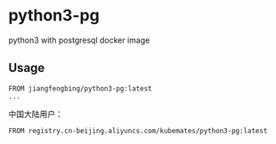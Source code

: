 # python3-pg

python3 with postgresql docker image

## Usage

```
FROM jiangfengbing/python3-pg:latest
...
```

中国大陆用户：

```
FROM registry.cn-beijing.aliyuncs.com/kubemates/python3-pg:latest
```

